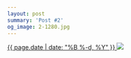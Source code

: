 ```yaml
---
layout: post
summary: 'Post #2'
og_image: 2-1280.jpg
---
```


<p>
 <time>
  <a href="/2">
   {{ page.date | date: "%B %-d, %Y" }}
  </a>
 </time>
 <a href="/2">
  <img data-taken="8/15/2013" sizes="(min-width: 700px) 50vw, calc(100vw - 2rem)" src="{{ site.assets_url }}/2-640.jpg" srcset="{{ site.assets_url }}/2-1280.jpg 1280w, {{ site.assets_url }}/2-960.jpg 960w, {{ site.assets_url }}/2-640.jpg 640w, {{ site.assets_url }}/2-320.jpg 320w"/>
 </a>
</p>
